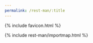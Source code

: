 ```yaml
---
permalink: /rest-man/:title
---
```

<!DOCTYPE html>
<html lang="en">
<head>
  <meta charset="UTF-8">
  <meta http-equiv="X-UA-Compatible" content="IE=edge">
  <meta name="viewport" content="width=device-width, initial-scale=1.0">
  <title>{{ page.title }}</title>

  {% include favicon.html %}

  <link rel="stylesheet" href="/css/{{ 'rest-man/post.css' | bust_css_cache }}">
  <link rel="stylesheet" href="/css/{{ 'rest-man/syntax-highlight.css' | bust_css_cache }}">
  {% include rest-man/importmap.html %}
  <script type="module" src="/js/{{ 'rest-man/post.js' | bust_js_cache }}">

  {% include custom_css.html %}

  {% seo %}
</head>

<body>

  <nav class="sidebar">
    <h1>
      <a href="/rest-man" class="rest-man">rest-man</a>
      <div class="powered-by">
        <img src="/images/logo-white.png" alt="logo" class="logo">
        RubyGems.Guide
      </div>
    </h1>
    <div class="guides" data-controller="nav" style="visibility: hidden;">
      {% include rest-man/nav-guide-item.md url="/rest-man/request/get" name="GET" %}
      {% include rest-man/nav-guide-item.md url="/rest-man/request/post" name="POST" %}
      {% include rest-man/nav-guide-item.md url="/rest-man/request/put" name="PUT" %}
      {% include rest-man/nav-guide-item.md url="/rest-man/request/patch" name="PATCH" %}
      {% include rest-man/nav-guide-item.md url="/rest-man/request/delete" name="DELETE" %}
      {% include rest-man/nav-guide-item.md url="/rest-man/request/options" name="OPTIONS" %}
      {% include rest-man/nav-guide-item.md url="/rest-man/request/head" name="HEAD" %}
      <div class="basic">Basic</div>
      {% include rest-man/nav-guide-item.md url="/rest-man/headers" name="Headers" %}
      {% include rest-man/nav-guide-item.md url="/rest-man/cookies" name="Cookies" %}
      {% include rest-man/nav-guide-item.md url="/rest-man/body" name="Body" %}
      {% include rest-man/nav-guide-item.md url="/rest-man/http-status" name="Status" %}
      <div class="advance">Advance</div>
      {% include rest-man/nav-guide-item.md url="/rest-man/ssl-tls" name="SSL/TLS" %}
      {% include rest-man/nav-guide-item.md url="/rest-man/retry" name="Retry" %}
      {% include rest-man/nav-guide-item.md url="/rest-man/timeout" name="Timeout" %}
      {% include rest-man/nav-guide-item.md url="/rest-man/proxy" name="Proxy" %}
      {% include rest-man/nav-guide-item.md url="/rest-man/redirection" name="Redirection" %}
      {% include rest-man/nav-guide-item.md url="/rest-man/exception" name="Exception" %}
      {% include rest-man/nav-guide-item.md url="/rest-man/logging" name="Logging" %}
      {% include rest-man/nav-guide-item.md url="/rest-man/streaming" name="Streaming" %}
    </div>
    <div class="footer">
      <a href="https://twitter.com/hoppergeegee" target="_blank" class="twitter">
        <img src="/images/social/twitter.png" alt="twitter">
      </a>
      <a href="https://github.com/rubygemsguide/rubygemsguide" target="_blank" class="github">
        <img src="/images/social/github.png" alt="github">
      </a>
    </div>
  </nav>

  <main>
    {{ content }}
  </main>

  {% include analytics.html %}

</body>

</html>

